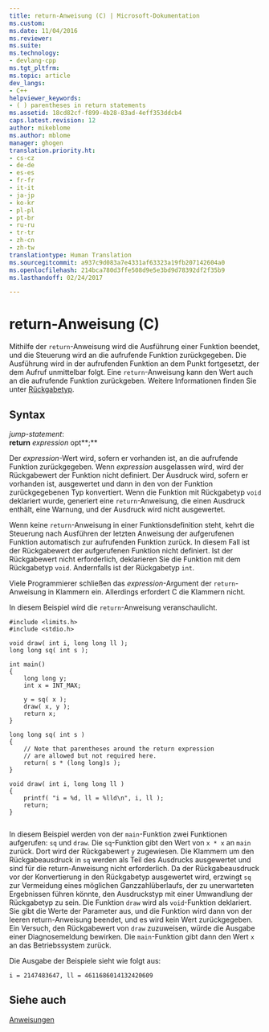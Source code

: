 ```yaml
---
title: return-Anweisung (C) | Microsoft-Dokumentation
ms.custom: 
ms.date: 11/04/2016
ms.reviewer: 
ms.suite: 
ms.technology:
- devlang-cpp
ms.tgt_pltfrm: 
ms.topic: article
dev_langs:
- C++
helpviewer_keywords:
- ( ) parentheses in return statements
ms.assetid: 18cd82cf-f899-4b28-83ad-4eff353ddcb4
caps.latest.revision: 12
author: mikeblome
ms.author: mblome
manager: ghogen
translation.priority.ht:
- cs-cz
- de-de
- es-es
- fr-fr
- it-it
- ja-jp
- ko-kr
- pl-pl
- pt-br
- ru-ru
- tr-tr
- zh-cn
- zh-tw
translationtype: Human Translation
ms.sourcegitcommit: a937c9d083a7e4331af63323a19fb207142604a0
ms.openlocfilehash: 214bca780d3ffe508d9e5e3bd9d78392df2f35b9
ms.lasthandoff: 02/24/2017

---
```

# <a name="return-statement-c"></a>return-Anweisung (C)
Mithilfe der `return`-Anweisung wird die Ausführung einer Funktion beendet, und die Steuerung wird an die aufrufende Funktion zurückgegeben. Die Ausführung wird in der aufrufenden Funktion an dem Punkt fortgesetzt, der dem Aufruf unmittelbar folgt. Eine `return`-Anweisung kann den Wert auch an die aufrufende Funktion zurückgeben. Weitere Informationen finden Sie unter [Rückgabetyp](../c-language/return-type.md).  
  
## <a name="syntax"></a>Syntax  
 *jump-statement*:  
 **return**  *expression* opt**;**  
  
 Der *expression*-Wert wird, sofern er vorhanden ist, an die aufrufende Funktion zurückgegeben. Wenn *expression* ausgelassen wird, wird der Rückgabewert der Funktion nicht definiert. Der Ausdruck wird, sofern er vorhanden ist, ausgewertet und dann in den von der Funktion zurückgegebenen Typ konvertiert. Wenn die Funktion mit Rückgabetyp `void` deklariert wurde, generiert eine `return`-Anweisung, die einen Ausdruck enthält, eine Warnung, und der Ausdruck wird nicht ausgewertet.  
  
 Wenn keine `return`-Anweisung in einer Funktionsdefinition steht, kehrt die Steuerung nach Ausführen der letzten Anweisung der aufgerufenen Funktion automatisch zur aufrufenden Funktion zurück. In diesem Fall ist der Rückgabewert der aufgerufenen Funktion nicht definiert. Ist der Rückgabewert nicht erforderlich, deklarieren Sie die Funktion mit dem Rückgabetyp `void`. Andernfalls ist der Rückgabetyp `int`.  
  
 Viele Programmierer schließen das *expression*-Argument der `return`-Anweisung in Klammern ein. Allerdings erfordert C die Klammern nicht.  
  
 In diesem Beispiel wird die `return`-Anweisung veranschaulicht.  
  
```  
#include <limits.h>  
#include <stdio.h>  
  
void draw( int i, long long ll );  
long long sq( int s );  
  
int main()  
{  
    long long y;  
    int x = INT_MAX;  
  
    y = sq( x );  
    draw( x, y );  
    return x;  
}  
  
long long sq( int s )  
{  
    // Note that parentheses around the return expression   
    // are allowed but not required here.  
    return( s * (long long)s );  
}  
  
void draw( int i, long long ll )  
{  
    printf( "i = %d, ll = %lld\n", i, ll );  
    return;  
}  
  
```  
  
 In diesem Beispiel werden von der `main`-Funktion zwei Funktionen aufgerufen: `sq` und `draw`. Die `sq`-Funktion gibt den Wert von `x * x` an `main` zurück. Dort wird der Rückgabewert `y` zugewiesen. Die Klammern um den Rückgabeausdruck in `sq` werden als Teil des Ausdrucks ausgewertet und sind für die return-Anweisung nicht erforderlich. Da der Rückgabeausdruck vor der Konvertierung in den Rückgabetyp ausgewertet wird, erzwingt `sq` zur Vermeidung eines möglichen Ganzzahlüberlaufs, der zu unerwarteten Ergebnissen führen könnte, den Ausdruckstyp mit einer Umwandlung der Rückgabetyp zu sein. Die Funktion `draw` wird als `void`-Funktion deklariert. Sie gibt die Werte der Parameter aus, und die Funktion wird dann von der leeren return-Anweisung beendet, und es wird kein Wert zurückgegeben. Ein Versuch, den Rückgabewert von `draw` zuzuweisen, würde die Ausgabe einer Diagnosemeldung bewirken. Die `main`-Funktion gibt dann den Wert `x` an das Betriebssystem zurück.  
  
 Die Ausgabe der Beispiele sieht wie folgt aus:  
  
```Output  
i = 2147483647, ll = 4611686014132420609  
```  
  
## <a name="see-also"></a>Siehe auch  
 [Anweisungen](../c-language/statements-c.md)
